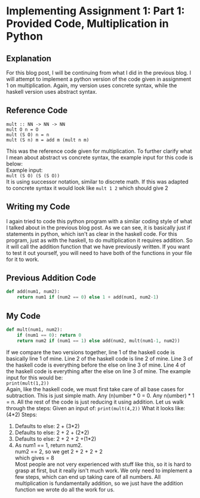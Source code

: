 # Implementing Assignment 1: Part 1: Provided Code, Multiplication in Python

## Explanation
For this blog post, I will be continuing from what I did in the previous blog. I will attempt to implement a python version of the code given in assignment 1 on multiplication. Again, my version uses concrete syntax, while the haskell version uses abstract syntax.

## Reference Code
```
mult :: NN -> NN -> NN 
mult O n = O
mult (S O) n = n
mult (S n) m = add m (mult n m)  
```
This was the reference code given for multiplication. To further clarify what I mean about abstract vs concrete syntax, the example input for this code is below:  
Example input:  
`mult (S O) (S (S O))`  
It is using successor notation, similar to discrete math. If this was adapted to concrete syntax it would look like `mult 1 2` which should give 2

## Writing my Code
I again tried to code this python program with a similar coding style of what I talked about in the previous blog post. As we can see, it is basically just if statements in python, which isn't as clear in the haskell code. For this program, just as with the haskell, to do multiplication it requires addition. So it will call the addition function that we have previously written. If you want to test it out yourself, you will need to have both of the functions in your file for it to work.

## Previous Addition Code
```python
def add(num1, num2):
    return num1 if (num2 == 0) else 1 + add(num1, num2-1)
```
## My Code
```python
def mult(num1, num2):
    if (num1 == 0): return 0
    return num2 if (num1 == 1) else add(num2, mult(num1-1, num2))
```
If we compare the two versions together, line 1 of the haskell code is basically line 1 of mine. Line 2 of the haskell code is line 2 of mine. Line 3 of the haskell code is everything before the else on line 3 of mine. Line 4 of the haskell code is everything after the else on line 3 of mine.
The example input for this would be:  
`print(mult(1,2))`  
Again, like the haskell code, we must first take care of all base cases for subtraction. This is just simple math. Any (n)umber * 0 = 0. Any n(umber) * 1 = n. All the rest of the code is just reducing it using addition. Let us walk through the steps:
Given an input of:
`print(mult(4,2))`
What it looks like: (4*2)
Steps:
1. Defaults to else: 2 + (3*2)
2. Defaults to else: 2 + 2 + (2*2)
3. Defaults to else: 2 + 2 + 2 +(1*2)
4. As num1 == 1, return num2.  
 num2 == 2, so we get 2 + 2 + 2 + 2  
 which gives = 8  
Most people are not very experienced with stuff like this, so it is hard to grasp at first, but it really isn't much work. We only need to implement a few steps, which can end up taking care of all numbers.
All multiplication is fundamentally addition, so we just have the addition function we wrote do all the work for us.